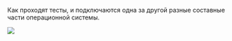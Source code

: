 
Как проходят тесты, и подключаются одна за другой разные составные части операционной системы.

![](https://lms-cdn.skillfactory.ru/assets/courseware/v1/1a3a84eb9b1d1646101a24bf5db66891/asset-v1:SkillFactory+ADMIN+2020+type@asset+block/admin_8_remake_3.png)

